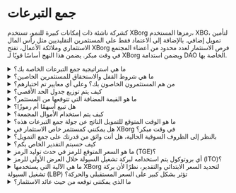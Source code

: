 # جمع التبرعات

كشركة ناشئة ذات إمكانات كبيرة للنمو، تستخدم XBorg رمزها المستخدم، XBG، لتأمين تمويل إضافي. بالإضافة إلى الاعتماد فقط على المستثمرين التقليديين مثل رأس المال الاستثماري وملائكة الأعمال، تفتح XBorg فرص الاستثمار لعدد محدود من أعضاء المجتمع في وقت مبكر. يضمن هذا النهج أساسًا قويًا لـ XBorg ويضمن استدامة DAO الخاصة بها.

<details>

<summary>ما هي استراتيجية جمع التبرعات الخاصة بك؟</summary>

هدفنا في جمع رأس المال هو تسهيل النمو وتغطية نفقات الفريق الشهرية. نحن نضع في اعتبارنا عدم جمع مبالغ زائدة وبدلاً من ذلك نعطي الأولوية للقيمة على كمية رأس المال. حاليًا، تتمتع XBorg بوضع مالي قوي، مع فترة تشغيل تبلغ 20 شهرًا، وبالتالي، ليس هناك حاجة ملحة لجمع أموال إضافية.

#### جولة استراتيجية

* التاريخ: صيف 2022
* المبلغ المجمع: 1 مليون دولار
* التقدير: 25 مليون دولار

#### جولة البذرة

* التاريخ: أبريل - سبتمبر 2023
* المبلغ: 5 ملايين دولار
* التقدير: 45-55 مليون دولار

بينما نستعد لإطلاق رمزنا، خطتنا الحالية لا تشمل جمع أي جولات تمويل إضافية. ومع ذلك، نظل مفتوحين لضبط استراتيجيتنا بناءً على الجذب الذي نلاحظه مع البروتوكول وأي احتياجات محتملة لتوظيفات إضافية. في النهاية، سنقرر بناءً على ما هو أفضل لنمو XBorg على المدى الطويل ونجاحه.\


</details>

<details>

<summary>ما هي شروط القفل والاستحقاق للمستثمرين الخاصين؟</summary>

سيتم فتح 10٪ من رموز المستثمرين الخاصين في حدث توليد الرمز (TGE)، تليها فترة قفل لمدة 3 أشهر. بعد انتهاء فترة القفل، ستستحق الرموز المتبقية على مدار 18 شهرًا.

\
من المهم أن نتذكر أن نهجنا قد يخضع للتغيير بناءً على المتطلبات المحددة للبورصات التي نتعامل معها. فمن الشائع أن تكون لدى البورصات من الفئة 1 حقًا في الاشتراك في اقتصاديات الرموز وجدولة الاستحقاق/القفل للرمز المعين، وقد نحتاج إلى ضبط استراتيجيتنا لتلبية معاييرهم.

</details>

<details>

<summary>من هم المستثمرون الخاصون بك؟ وعلى أي معايير تم اختيارهم؟</summary>

لقد كنا دقيقين في اختيار المستثمرين لجولة التمويل الأولية، مع الأولوية لأولئك الذين يجلبون أكثر من رأس المال المالي فحسب، بل يضيفون أيضًا قيمة لـ XBorg بطرق أخرى مهمة. يأتي المستثمرون لدينا من مجموعة متنوعة من الخلفيات، بما في ذلك:

* Aave و Lens Protocol: يجلب المحترفون من هذه الشركات خبرة عميقة في تكنولوجيا البلوكشين والعملات المشفرة.
* Yield Guild Games: خبرة في الاقتصادات الافتراضية وألعاب البلوكشين.
* ESL/Face it، Faze، G2: تمثل هذه بعض أكبر الأسماء في صناعة الرياضات الإلكترونية، وتقدم رؤى وشبكات في مجال الألعاب التنافسية.
* Ethereum France، Consensys: يتمتع هؤلاء المساهمون بمعرفة واسعة بـ Ethereum وتطوير البلوكشين.
* الرياضات الإلكترونية الفرنسية: يتمتع بفهم قوي للمشهد الرياضي الإلكتروني في فرنسا.
* Savvy Games: خبراء في تطوير الألعاب والاستراتيجية.

</details>

<details>

<summary>كيف يتم توزيع جدول الحد الأقصى؟</summary>

بالنسبة للجولة الاستراتيجية، قمنا بتنفيذ حد أقصى للتذكرة الاستثمارية بقيمة 50,000 دولار لضمان توزيع عادل على جدول الحد الأقصى.

</details>

<details>

<summary>ما هو القيمة المضافة التي تتوقعها من المستثمر؟</summary>

يمكن للمستثمر أن يضيف قيمة كبيرة لـ XBorg من خلال تقديم التوجيه الاستراتيجي والإرشاد والدعم المالي بعد الاستثمار الأولي. يمكن للمستثمرين أن يقدموا رؤى حول المنافسة في السوق، واتجاهات الصناعة، وفرص النمو المحتملة التي قد لا تكون واضحة على الفور لفريق XBorg. يمكنهم أيضًا توفير الوصول إلى شبكاتهم ومواردهم، بما في ذلك تقديم مقدمات لشركاء محتملين ومستشارين وعملاء. يمكن أن يساعد هذا XBorg في بناء قاعدة مستخدميها، وإقامة شراكات، وتوسيع نطاقها في السوق.

بالإضافة إلى الدعم المالي، يمكن للمستثمرين أيضًا أن يضيفوا مصداقية وتأكيدًا لـ XBorg، وهو أمر حاسم في صناعة تنافسية ومتطورة بسرعة. يمكن أن يساعد هذا XBorg على التميز بين أقرانها، وجذب استثمارات إضافية، وبناء سمعة قوية للعلامة التجارية.

بشكل عام، يمكن للمستثمرين أن يقدموا ثروة من المعرفة والخبرة والموارد لمساعدة XBorg على النجاح على المدى الطويل. يمكنهم تقديم قيمة تتجاوز المال فحسب ومساعدة XBorg في التعامل مع تحديات صناعة ديناميكية ومتطورة باستمرار.

</details>

<details>

<summary>هل تبيع أسهمًا أم رموزًا؟</summary>

حتى الآن، لم تبيع XBorg سوى الرموز دون أي عروض لبيع الأسهم. حاليًا، المساهمون الوحيدون في الشركة هم SwissBorg ومؤسس XBorg. تم اختيار هذا النهج بشكل متعمد لضمان التركيز المبسط على تراكم القيمة للشركة دون تخفيف الاهتمام أو الموارد من خلال توزيع الأسهم.

</details>

<details>

<summary>كيف يتم استخدام الأموال المجمعة؟</summary>

نحن نجمع جولة بذرة بقيمة 5 ملايين دولار. ستخصص الأموال المجمعة على النحو التالي وستنفق على مدى ثلاث سنوات.

* التطوير التقني: سيتم تخصيص 60٪ (3,000,000 دولار) من الأموال للتطوير التقني وتكاليف البنية التحتية. وهذا يمثل تكلفة 10 مهندسين بدوام كامل لمدة ثلاث سنوات براتب سوقي متوسط ​​قدره 7,000 دولار شهريًا.
* التسويق: سيتم تخصيص 20٪ (1,000,000 دولار) من الأموال للنفقات التسويقية، وحملات المؤثرين، والعلاقات العامة، وفرص الرعاية، والفعاليات.
* السيولة وقوائم التداول: سيتم تخصيص 10٪ (500,000 دولار) من الأموال لدفعات قوائم التداول وتوفير السيولة.
* تكاليف التشغيل: سيتم تخصيص 10٪ (500,000 دولار) من الأموال لإيجار المكاتب ورسوم المحاماة واشتراكات البرامج.
* يغطي الخزينة الحالية تكاليف الموارد البشرية غير التقنية.&#x20;

</details>

<details>

<summary>ما هو الوقت المتوقع للتمويل الناتج عن جولة جمع التبرعات هذه؟</summary>

من المتوقع أن توفر الأموال المجمعة من هذه الجولة لـ XBorg فترة تشغيل مالية تبلغ حوالي ثلاث سنوات. هذا يعني أننا نتوقع أن تدعم الموارد التي تم الحصول عليها عملياتنا واستراتيجيات النمو لهذه الفترة.

</details>

<details>

<summary>هل يمكنني كمستثمر خاص الاستثمار في XBorg في وقت مبكر؟</summary>

توفر XBorg فرص الاستثمار المبكر بشكل أساسي للمستثمرين الاستراتيجيين ذوي الخبرة الواسعة في مجال الألعاب والرياضات الإلكترونية و/أو صناعة الترفيه. بصرف النظر عن جمع المجتمع، إذا لم تستوف هذه المؤهلات، فقد لا يكون الاستثمار المبكر ممكنًا. ومع ذلك، بمجرد الوصول إلى مرحلة الجولة العامة، ستكون مفتوحة لجميع المستثمرين المهتمين، بغض النظر عن خلفيتهم أو خبرتهم.

</details>

<details>

<summary>بالنظر إلى الظروف السوقية الحالية، هل أنت واثق من قدرتك على جمع التمويل؟</summary>

حتى الآن، استدعى XBorg اهتمامًا كبيرًا من رأس المال الاستثماري وملائكة الأعمال، مما أدى إلى حوالي 1.5 مليون دولار من التمويل المحتمل لجولة البذرة. يدرك فريقنا أن قدرتنا على جذب المستثمرين تعتمد على إظهار التقدم في تنفيذ خارطة الطريق الخاصة بنا وكسب الجذب في السوق. بينما نحن ملتزمون بتأمين التمويل، يعطي نهجنا الأولوية لجذب المستثمرين عاليي الجودة على تجميع استثمار كبير.

</details>

<details>

<summary>كيف حسبتم التقدير الخاص بكم؟</summary>

يستند تقديرنا إلى المقارنات. يمكن العثور على قائمة المشاريع المقارنة [هنا](https://docs.google.com/spreadsheets/d/11sEz9B5ruauiKs3jPzSYJAc9VVpLu7QKnZHOLvxK\_ws/edit?usp=sharing).&#x20;

في هذه المرحلة من تطور شركتنا، لن توفر الطرق التقليدية للتقدير المستندة إلى مضاعفات الأرباح أو التدفقات النقدية المخفضة أو القيمة الدفترية أو القيمة السائلة صورة شاملة أو دقيقة لتقدير XBorg. كشركة ناشئة في مجال GameFi و SocialFi الديناميكي والمتطور بسرعة، يتم تحديد قيمتنا بشكل كبير من خلال عوامل غير ملموسة مثل تكنولوجيتنا وخبرة الفريق والإمكانات السوقية. لذلك، يتبنى فريقنا نهجًا أكثر شمولية للتقدير يدمج مقاييس مختلفة ويأخذ في الاعتبار الخصائص الفريدة لصناعتنا وشركتنا.

كجزء من عملية الاستدلال الذي قمنا به، قام فريقنا بتحليل المشاريع المقارنة داخل مجالات GameFi و SocialFi، مع مراعاة القيمة التداولية الحالية للرموز المماثلة ونتائج أحدث جولات الاستثمار. بينما لعبت هذه العوامل دورًا في تحديد استراتيجيتنا العامة، ندرك أيضًا أن متغيرات أخرى، مثل الجذب الحالي في السوق، يمكن أن تؤثر على رغبة المستثمرين. في النهاية، قررنا أن التقدير بقيمة 45 مليون دولار يمثل أفضل توازن بين جذب المستثمرين عاليي الجودة وتوليد اهتمام استثماري عام كافٍ.

</details>

<details>

<summary>ما هو السعر المتوقع للرمز في حدث توليد الرمز (TGE)؟</summary>

من المقرر أن يتم تسهيل جمع التبرعات العامة من خلال بركة تشغيل السيولة في Balancer، مع تحديد السعر الابتدائي للرموز عند 0.5 دولار. ستبدأ البركة بنسبة وزن 96:4 وتتوازن تدريجياً إلى نسبة 50:50 على مدار فترة 72 ساعة. ومع ذلك، من المهم أن نلاحظ أن هذا التسعير الابتدائي وهيكل الوزن قد يخضعان للتغيير، وفقًا للشروط والمتطلبات المحددة لأي بورصات مستقبلية يتعاون معها XBorg.

</details>

<details>

<summary>أي بروتوكول يتم استخدامه لبركة تشغيل السيولة خلال العرض الأولي للرمز (ITO)؟</summary>

بركة تشغيل السيولة لعرض الرمز الأولي تستخدم بروتوكول Balancer.

</details>

<details>

<summary>ما هي الآلية التي يستخدمها XBorg لتحديد السعر الابتدائي والتقدير، نظرًا لأن بركة تشغيل السيولة (LBP) تؤثر بشكل كبير على السعر المستقبلي والحركة؟</summary>

تعمل بركة تشغيل السيولة (LBP) كآلية رئيسية تسهل عملية اكتشاف السعر بسلاسة للرمز. يتيح ذلك تقييمًا عادلًا وفعالًا يعتمد على السوق، ويوفر توازنًا طبيعيًا وديناميكيًا بين العرض والطلب. يمكنك معرفة المزيد عن LBPs [هنا](https://docs.balancer.fi/concepts/pools/liquidity-bootstrapping.html#mental-model).

</details>

<details>

<summary>ما الذي يمكنني توقعه من حيث عائد الاستثمار؟</summary>

على الرغم من أن من المتوقع أن تُقدم رموز XBG بسعر أعلى بعد جولة البذرة، فمن المهم أن نفهم أن الاستثمارات تأتي بالمخاطر، ولا يمكننا أن نقدم ضمانًا لعائد إيجابي على الاستثمار. مثل أي استثمار، يخضع أداء رموز XBG لظروف السوق وعوامل أخرى قد تؤثر على قيمتها.

</details>

&#x20;